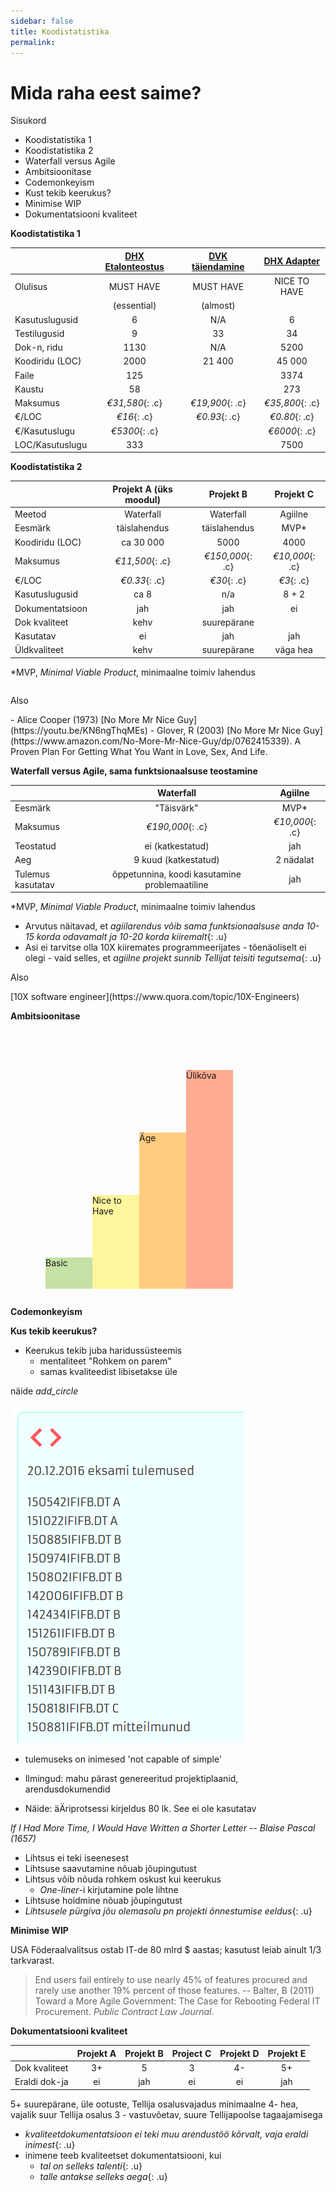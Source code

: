 ```yaml
---
sidebar: false
title: Koodistatistika
permalink: 
---
```


# Mida raha eest saime?

Sisukord

- Koodistatistika 1
- Koodistatistika 2
- Waterfall versus Agile
- Ambitsioonitase
- Codemonkeyism
- Kust tekib keerukus?
- Minimise WIP
- Dokumentatsiooni kvaliteet

__Koodistatistika 1__

|    | [DHX Etalonteostus](https://github.com/e-gov/DHX-etalon) | [DVK täiendamine](https://github.com/e-gov/DVK) | [DHX Adapter](https://github.com/e-gov/DHX-adapter) |
|----------------|:-----------:|:----------:|:------------:|
| Olulisus       | MUST HAVE   | MUST HAVE  | NICE TO HAVE |
|                | (essential) | (almost)   |              |
| Kasutuslugusid | 6           | N/A        | 6            |
| Testilugusid   | 9           | 33         | 34           |
| Dok-n, ridu    | 1130        | N/A        | 5200         |
| Koodiridu (LOC)| 2000        | 21 400     | 45 000       |
| Faile          | 125         |            | 3374         |
| Kaustu         | 58          |            | 273          |
| Maksumus       | *€31,580*{: .c}  | *€19,900*{: .c} | *€35,800*{: .c}  |
| €/LOC          | *€16*{: .c} | *€0.93*{: .c} | *€0.80*{: .c} |
| €/Kasutuslugu  | *€5300*{: .c} |            | *€6000*{: .c} |
| LOC/Kasutuslugu| 333         |            | 7500         |

__Koodistatistika 2__

|                | Projekt A (üks moodul) | Projekt B   | Projekt C |
|----------------|:----------------------:|:-----------:|:---------:|
| Meetod         | Waterfall              | Waterfall   | Agiilne   |
| Eesmärk        | täislahendus           | täislahendus| MVP*      |
| Koodiridu (LOC)| ca 30 000              | 5000        | 4000      |
| Maksumus       | *€11,500*{: .c}        | *€150,000*{: .c} | *€10,000*{: .c} |
| €/LOC          | *€0.33*{: .c}          | *€30*{: .c} | *€3*{: .c}|
| Kasutuslugusid | ca 8                   | n/a         | 8 + 2     |
| Dokumentatsioon| jah                    | jah         | ei        |
| Dok kvaliteet  | kehv                   | suurepärane |           |
| Kasutatav      | ei                     | jah         | jah       |
| Üldkvaliteet   | kehv                   | suurepärane | väga hea  |

*MVP, _Minimal Viable Product_, minimaalne toimiv lahendus

<p class='tags' style='margin-top: 2em;'>Also</p>
- Alice Cooper (1973) [No More Mr Nice Guy](https://youtu.be/KN6ngThqMEs)
- Glover, R (2003) [No More Mr Nice Guy](https://www.amazon.com/No-More-Mr-Nice-Guy/dp/0762415339). A Proven Plan For Getting What You Want in Love, Sex, And Life.

__Waterfall versus Agile, sama funktsionaalsuse teostamine__

|           |  Waterfall | Agiilne |
|-----------|:----------:|:-------:|
| Eesmärk   | "Täisvärk" | MVP* |
| Maksumus | *€190,000*{: .c} | *€10,000*{: .c} |
| Teostatud | ei (katkestatud) | jah |
| Aeg | 9 kuud (katkestatud) | 2 nädalat |
| Tulemus kasutatav | õppetunnina, koodi kasutamine problemaatiline | jah |

*MVP, _Minimal Viable Product_, minimaalne toimiv lahendus

- Arvutus näitavad, et *agiilarendus võib sama funktsionaalsuse anda 10-15 korda odavamalt ja 10-20 korda kiiremalt*{: .u}
- Asi ei tarvitse olla 10X kiiremates programmeerijates - tõenäoliselt ei olegi -  vaid selles, et *agiilne projekt sunnib Tellijat teisiti tegutsema*{: .u}

<p class='tags'>Also</p>
[10X software engineer](https://www.quora.com/topic/10X-Engineers)

__Ambitsioonitase__

<div style='display: flex; width: 300px; height: 400px; align-items: flex-end; margin: 2em 4em;'>
  <div style='flex: 1; height: 50px; background-color: #C5E1A5;'>Basic</div>
  <div style='flex: 1; height: 150px; background-color: #FFF59D;'>Nice to Have</div>
  <div style='flex: 1; height: 250px; background-color: #FFCC80;'>Äge</div>
  <div style='flex: 1; height: 350px; background-color: #FFAB91;'>Ülikõva</div>
</div>

__Codemonkeyism__


__Kus tekib keerukus?__

- Keerukus tekib juba haridussüsteemis
  - mentaliteet "Rohkem on parem"
  - samas kvaliteedist libisetakse üle

<p><span id='L1' class="lyliti">näide
 <i class='material-icons'>add_circle</i></span></p>

<div id='lylitatavL1'>
  <img src='img/Koodid.PNG'>
</div>

- tulemuseks on inimesed 'not capable of simple'

- Ilmingud: mahu pärast genereeritud projektiplaanid, arendusdokumendid
- Näide: äÄriprotsessi kirjeldus 80 lk. See ei ole kasutatav

_If I Had More Time, I Would Have Written a Shorter Letter -- Blaise Pascal (1657)_

- Lihtsus ei teki iseenesest 
- Lihtsuse saavutamine nõuab jõupingutust
- Lihtsus võib nõuda rohkem oskust kui keerukus
  - _One-liner_-i kirjutamine pole lihtne
- Lihtsuse hoidmine nõuab jõupingutust
- *Lihtsusele pürgiva jõu olemasolu pn projekti õnnestumise eeldus*{: .u}

__Minimise WIP__

USA Föderaalvalitsus ostab IT-de 80 mlrd $ aastas; kasutust leiab ainult 1/3 tarkvarast.

> End users fail entirely to use nearly 45% of features procured and rarely use another 19% percent of those features. -- Balter, B (2011) Toward a More Agile Government: The Case for Rebooting Federal IT Procurement. _Public Contract Law Journal_.


__Dokumentatsiooni kvaliteet__

|               | Projekt A | Projekt B | Project C | Projekt D | Projekt E |
|---------------|:---------:|:---------:|:---------:|:---------:|:---------:|   
| Dok kvaliteet |  3+       |    5      |    3      |    4-     |   5+      |
| Eraldi dok-ja |   ei      |   jah     |   ei      |    ei     |  jah      |

5+ suurepärane, üle ootuste, Tellija osalusvajadus minimaalne
4- hea, vajalik suur Tellija osalus
3 - vastuvõetav, suure Tellijapoolse tagaajamisega 

- *kvaliteetdokumentatsioon ei teki muu arendustöö kõrvalt, vaja eraldi inimest*{: .u}
- inimene teeb kvaliteetset dokumentatsiooni, kui
  - *tal on selleks talenti*{: .u}
  - *talle antakse selleks aega*{: .u}



